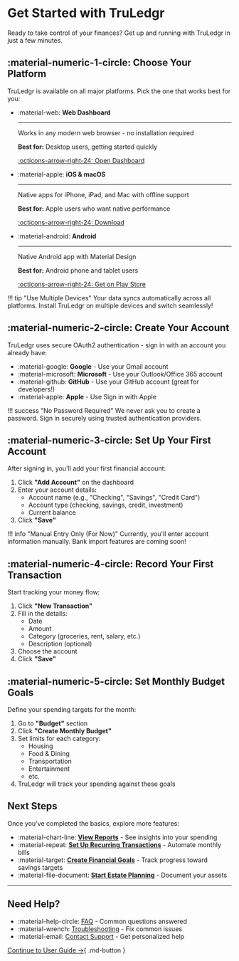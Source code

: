 # Get Started with TruLedgr

Ready to take control of your finances? Get up and running with TruLedgr in just a few minutes.

## :material-numeric-1-circle: Choose Your Platform

TruLedgr is available on all major platforms. Pick the one that works best for you:

<div class="grid cards" markdown>

-   :material-web: __Web Dashboard__

    ---

    Works in any modern web browser - no installation required
    
    **Best for:** Desktop users, getting started quickly
    
    [:octicons-arrow-right-24: Open Dashboard](../apps/web.md)

-   :material-apple: __iOS & macOS__

    ---

    Native apps for iPhone, iPad, and Mac with offline support
    
    **Best for:** Apple users who want native performance
    
    [:octicons-arrow-right-24: Download](../apps/apple.md)

-   :material-android: __Android__

    ---

    Native Android app with Material Design
    
    **Best for:** Android phone and tablet users
    
    [:octicons-arrow-right-24: Get on Play Store](../apps/android.md)

</div>

!!! tip "Use Multiple Devices"
    Your data syncs automatically across all platforms. Install TruLedgr on multiple devices and switch seamlessly!

## :material-numeric-2-circle: Create Your Account

TruLedgr uses secure OAuth2 authentication - sign in with an account you already have:

- :material-google: **Google** - Use your Gmail account
- :material-microsoft: **Microsoft** - Use your Outlook/Office 365 account
- :material-github: **GitHub** - Use your GitHub account (great for developers!)
- :material-apple: **Apple** - Use Sign in with Apple

!!! success "No Password Required"
    We never ask you to create a password. Sign in securely using trusted authentication providers.

## :material-numeric-3-circle: Set Up Your First Account

After signing in, you'll add your first financial account:

1. Click **"Add Account"** on the dashboard
2. Enter your account details:
    - Account name (e.g., "Checking", "Savings", "Credit Card")
    - Account type (checking, savings, credit, investment)
    - Current balance
3. Click **"Save"**

!!! info "Manual Entry Only (For Now)"
    Currently, you'll enter account information manually. Bank import features are coming soon!

## :material-numeric-4-circle: Record Your First Transaction

Start tracking your money flow:

1. Click **"New Transaction"**
2. Fill in the details:
    - Date
    - Amount
    - Category (groceries, rent, salary, etc.)
    - Description (optional)
3. Choose the account
4. Click **"Save"**

## :material-numeric-5-circle: Set Monthly Budget Goals

Define your spending targets for the month:

1. Go to **"Budget"** section
2. Click **"Create Monthly Budget"**
3. Set limits for each category:
    - Housing
    - Food & Dining
    - Transportation
    - Entertainment
    - etc.
4. TruLedgr will track your spending against these goals

## Next Steps

Once you've completed the basics, explore more features:

- :material-chart-line: **[View Reports](../guide/reports.md)** - See insights into your spending
- :material-repeat: **[Set Up Recurring Transactions](../guide/transactions.md)** - Automate monthly bills
- :material-target: **[Create Financial Goals](../guide/dashboard.md)** - Track progress toward savings targets
- :material-file-document: **[Start Estate Planning](../features/estate.md)** - Document your assets

---

## Need Help?

- :material-help-circle: [FAQ](../support/faq.md) - Common questions answered
- :material-wrench: [Troubleshooting](../support/troubleshooting.md) - Fix common issues
- :material-email: [Contact Support](../support/contact.md) - Get personalized help

[Continue to User Guide →](../guide/index.md){ .md-button }
